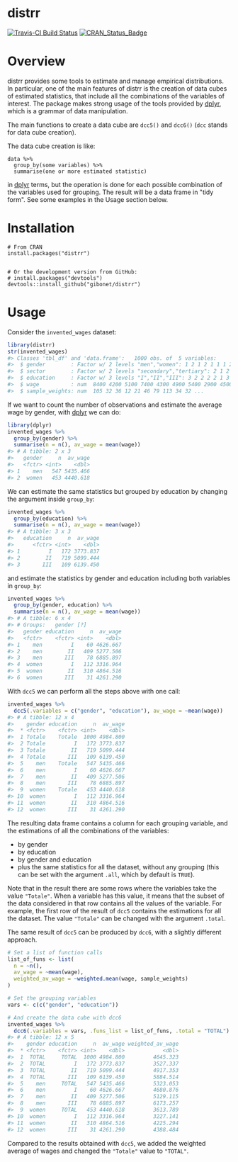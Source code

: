 <!-- README.md is generated from README.Rmd. Please edit that file -->
distrr
======

[![Travis-CI Build Status](https://travis-ci.org/gibonet/distrr.svg?branch=master)](https://travis-ci.org/gibonet/distrr) [![CRAN\_Status\_Badge](http://www.r-pkg.org/badges/version/distrr)](https://cran.r-project.org/package=distrr)

Overview
========

distrr provides some tools to estimate and manage empirical distributions. In particular, one of the main features of distrr is the creation of data cubes of estimated statistics, that include all the combinations of the variables of interest. The package makes strong usage of the tools provided by [dplyr](https://cran.r-project.org/package=dplyr), which is a grammar of data manipulation.

The main functions to create a data cube are `dcc5()` and `dcc6()` (`dcc` stands for data cube creation).

The data cube creation is like:

    data %>%
      group_by(some variables) %>%
      summarise(one or more estimated statistic)

in [dplyr](https://cran.r-project.org/package=dplyr) terms, but the operation is done for each possible combination of the variables used for grouping. The result will be a data frame in "tidy form". See some examples in the Usage section below.

Installation
============

    # From CRAN
    install.packages("distrr")


    # Or the development version from GitHub:
    # install.packages("devtools")
    devtools::install_github("gibonet/distrr")

Usage
=====

Consider the `invented_wages` dataset:

``` r
library(distrr)
str(invented_wages)
#> Classes 'tbl_df' and 'data.frame':   1000 obs. of  5 variables:
#>  $ gender        : Factor w/ 2 levels "men","women": 1 2 1 2 1 1 1 2 2 2 ...
#>  $ sector        : Factor w/ 2 levels "secondary","tertiary": 2 1 2 2 1 1 2 1 2 1 ...
#>  $ education     : Factor w/ 3 levels "I","II","III": 3 2 2 2 2 1 3 1 2 2 ...
#>  $ wage          : num  8400 4200 5100 7400 4300 4900 5400 2900 4500 3000 ...
#>  $ sample_weights: num  105 32 36 12 21 46 79 113 34 32 ...
```

If we want to count the number of observations and estimate the average wage by gender, with [dplyr](https://cran.r-project.org/package=dplyr) we can do:

``` r
library(dplyr)
invented_wages %>%
  group_by(gender) %>%
  summarise(n = n(), av_wage = mean(wage))
#> # A tibble: 2 x 3
#>   gender     n  av_wage
#>   <fctr> <int>    <dbl>
#> 1    men   547 5435.466
#> 2  women   453 4440.618
```

We can estimate the same statistics but grouped by education by changing the argument inside `group_by`:

``` r
invented_wages %>%
  group_by(education) %>%
  summarise(n = n(), av_wage = mean(wage))
#> # A tibble: 3 x 3
#>   education     n  av_wage
#>      <fctr> <int>    <dbl>
#> 1         I   172 3773.837
#> 2        II   719 5099.444
#> 3       III   109 6139.450
```

and estimate the statistics by gender and education including both variables in `group_by`:

``` r
invented_wages %>%
  group_by(gender, education) %>%
  summarise(n = n(), av_wage = mean(wage))
#> # A tibble: 6 x 4
#> # Groups:   gender [?]
#>   gender education     n  av_wage
#>   <fctr>    <fctr> <int>    <dbl>
#> 1    men         I    60 4626.667
#> 2    men        II   409 5277.506
#> 3    men       III    78 6885.897
#> 4  women         I   112 3316.964
#> 5  women        II   310 4864.516
#> 6  women       III    31 4261.290
```

With `dcc5` we can perform all the steps above with one call:

``` r
invented_wages %>% 
  dcc5(.variables = c("gender", "education"), av_wage = ~mean(wage))
#> # A tibble: 12 x 4
#>    gender education     n  av_wage
#>  * <fctr>    <fctr> <int>    <dbl>
#>  1 Totale    Totale  1000 4984.800
#>  2 Totale         I   172 3773.837
#>  3 Totale        II   719 5099.444
#>  4 Totale       III   109 6139.450
#>  5    men    Totale   547 5435.466
#>  6    men         I    60 4626.667
#>  7    men        II   409 5277.506
#>  8    men       III    78 6885.897
#>  9  women    Totale   453 4440.618
#> 10  women         I   112 3316.964
#> 11  women        II   310 4864.516
#> 12  women       III    31 4261.290
```

The resulting data frame contains a column for each grouping variable, and the estimations of all the combinations of the variables:

-   by gender
-   by education
-   by gender and education
-   plus the same statistics for all the dataset, without any grouping (this can be set with the argument `.all`, which by default is `TRUE`).

Note that in the result there are some rows where the variables take the value `"Totale"`. When a variable has this value, it means that the subset of the data considered in that row contains all the values of the variable. For example, the first row of the result of `dcc5` contains the estimations for all the dataset. The value `"Totale"` can be changed with the argument `.total`.

The same result of `dcc5` can be produced by `dcc6`, with a slightly different approach.

``` r
# Set a list of function calls
list_of_funs <- list(
  n = ~n(),
  av_wage = ~mean(wage),
  weighted_av_wage = ~weighted.mean(wage, sample_weights)
)

# Set the grouping variables
vars <- c(c("gender", "education"))

# And create the data cube with dcc6
invented_wages %>% 
  dcc6(.variables = vars, .funs_list = list_of_funs, .total = "TOTAL")
#> # A tibble: 12 x 5
#>    gender education     n  av_wage weighted_av_wage
#>  * <fctr>    <fctr> <int>    <dbl>            <dbl>
#>  1  TOTAL     TOTAL  1000 4984.800         4645.323
#>  2  TOTAL         I   172 3773.837         3527.337
#>  3  TOTAL        II   719 5099.444         4917.353
#>  4  TOTAL       III   109 6139.450         5884.514
#>  5    men     TOTAL   547 5435.466         5323.053
#>  6    men         I    60 4626.667         4680.876
#>  7    men        II   409 5277.506         5129.115
#>  8    men       III    78 6885.897         6173.257
#>  9  women     TOTAL   453 4440.618         3613.789
#> 10  women         I   112 3316.964         3227.141
#> 11  women        II   310 4864.516         4225.294
#> 12  women       III    31 4261.290         4388.484
```

Compared to the results obtained with `dcc5`, we added the weighted average of wages and changed the `"Totale"` value to `"TOTAL"`.
